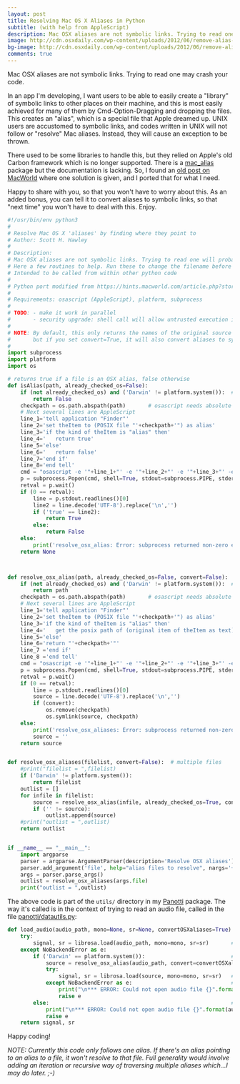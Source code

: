 ```yaml
---
layout: post
title: Resolving Mac OS X Aliases in Python
subtitle: (with help from AppleScript)
description: Mac OSX aliases are not symbolic links. Trying to read one will probably crash your code.
image: http://cdn.osxdaily.com/wp-content/uploads/2012/06/remove-alias-arrows-mac.jpg
bg-image: http://cdn.osxdaily.com/wp-content/uploads/2012/06/remove-alias-arrows-mac.jpg
comments: true
---
```

Mac OSX aliases are not symbolic links. Trying to read one may crash your code.

In an app I'm developing, I want users to be able to easily create a "library" of symbolic links to 
other places on their machine, and this is most easily achieved for many of them by Cmd-Option-Dragging and dropping the files.
This creates an "alias", which is a special file that Apple dreamed up.  UNIX users are accustomed to symbolic links, and codes 
written in UNIX will not follow or "resolve" Mac aliases. Instead, they will cause an exception to be thrown.

There used to be some libraries to handle this, but they relied on Apple's old Carbon framework which is no longer supported.
There is a [mac_alias](https://mac-alias.readthedocs.io/en/latest/) package but the documentation is lacking. So, I found an 
[old post on MacWorld](https://hints.macworld.com/article.php?story=20021024064107356) where one solution is given, and I ported that
for what I need.

Happy to share with you, so that you won't have to worry about this.  As an added bonus, you can tell it to convert aliases to symbolic
links, so that "next time" you won't have to deal with this.  Enjoy.

```python
#!/usr/bin/env python3
#
# Resolve Mac OS X 'aliases' by finding where they point to
# Author: Scott H. Hawley
#
# Description:
# Mac OSX aliases are not symbolic links. Trying to read one will probably crash your code.
# Here a few routines to help. Run these to change the filename before trying to read a file.
# Intended to be called from within other python code
#
# Python port modified from https://hints.macworld.com/article.php?story=20021024064107356
#
# Requirements: osascript (AppleScript), platform, subprocess
#
# TODO: - make it work in parallel
#       - security upgrade: shell call will allow untrusted execution if 'path' contains ';'', etc.
#
# NOTE: By default, this only returns the names of the original source files,
#       but if you set convert=True, it will also convert aliases to symbolic links.
#
import subprocess
import platform
import os

# returns true if a file is an OSX alias, false otherwise
def isAlias(path, already_checked_os=False):
    if (not already_checked_os) and ('Darwin' != platform.system()):  # already_checked just saves a few microseconds ;-)
        return False
    checkpath = os.path.abspath(path)       # osascript needs absolute paths
    # Next several lines are AppleScript
    line_1='tell application "Finder"'
    line_2='set theItem to (POSIX file "'+checkpath+'") as alias'
    line_3='if the kind of theItem is "alias" then'
    line_4='   return true'
    line_5='else'
    line_6='   return false'
    line_7='end if'
    line_8='end tell'
    cmd = "osascript -e '"+line_1+"' -e '"+line_2+"' -e '"+line_3+"' -e '"+line_4+"' -e '"+line_5+"' -e '"+line_6+"' -e '"+line_7+"' -e '"+line_8+"'"
    p = subprocess.Popen(cmd, shell=True, stdout=subprocess.PIPE, stderr=subprocess.STDOUT)
    retval = p.wait()
    if (0 == retval):
        line = p.stdout.readlines()[0]
        line2 = line.decode('UTF-8').replace('\n','')
        if ('true' == line2):
            return True
        else:
            return False
    else:
        print('resolve_osx_alias: Error: subprocess returned non-zero exit code '+str(retval))
    return None



def resolve_osx_alias(path, already_checked_os=False, convert=False):        # single file/path name
    if (not already_checked_os) and ('Darwin' != platform.system()):  # already_checked just saves a few microseconds ;-)
        return path
    checkpath = os.path.abspath(path)       # osascript needs absolute paths
    # Next several lines are AppleScript
    line_1='tell application "Finder"'
    line_2='set theItem to (POSIX file "'+checkpath+'") as alias'
    line_3='if the kind of theItem is "alias" then'
    line_4='   get the posix path of (original item of theItem as text)'
    line_5='else'
    line_6='return "'+checkpath+'"'
    line_7 ='end if'
    line_8 ='end tell'
    cmd = "osascript -e '"+line_1+"' -e '"+line_2+"' -e '"+line_3+"' -e '"+line_4+"' -e '"+line_5+"' -e '"+line_6+"' -e '"+line_7+"' -e '"+line_8+"'"
    p = subprocess.Popen(cmd, shell=True, stdout=subprocess.PIPE, stderr=subprocess.STDOUT)
    retval = p.wait()
    if (0 == retval):
        line = p.stdout.readlines()[0]        
        source = line.decode('UTF-8').replace('\n','')
        if (convert):
            os.remove(checkpath)
            os.symlink(source, checkpath)
    else:
        print('resolve_osx_aliases: Error: subprocess returned non-zero exit code '+str(retval))
        source = ''
    return source


def resolve_osx_aliases(filelist, convert=False):  # multiple files
    #print("filelist = ",filelist)
    if ('Darwin' != platform.system()):
        return filelist
    outlist = []
    for infile in filelist:
        source = resolve_osx_alias(infile, already_checked_os=True, convert=convert)
        if ('' != source):
            outlist.append(source)
    #print("outlist = ",outlist)
    return outlist


if __name__ == "__main__":
    import argparse
    parser = argparse.ArgumentParser(description='Resolve OSX aliases')
    parser.add_argument('file', help="alias files to resolve", nargs='+')
    args = parser.parse_args()
    outlist = resolve_osx_aliases(args.file)
    print("outlist = ",outlist)
```
The above code is part of the `utils/` directory in my [Panotti](https://github.com/drscotthawley/panotti/tree/master/utils) package.
The way it's called is in the context of trying to read an audio file, called in the file [panotti/datautils.py](https://github.com/drscotthawley/panotti/blob/master/panotti/datautils.py):

```python
def load_audio(audio_path, mono=None, sr=None, convertOSXaliases=True):  # wrapper for librosa.load
    try:
        signal, sr = librosa.load(audio_path, mono=mono, sr=sr)       # try to read the file 'normally'
    except NoBackendError as e:                                      
        if ('Darwin' == platform.system()):                           # if an exception is thrown, check: Am I on a Mac? If so try to resolve an alias
            source = resolve_osx_alias(audio_path, convert=convertOSXaliases, already_checked_os=True) # ...and convert to symlinks for next time
            try:
                signal, sr = librosa.load(source, mono=mono, sr=sr)   # Now try to read again
            except NoBackendError as e:                               # Ok, even that didn't work, giving up (for now).
                print("\n*** ERROR: Could not open audio file {}".format(audio_path),"\n",flush=True)
                raise e
        else:                                                         # Failure for some other reason. 
            print("\n*** ERROR: Could not open audio file {}".format(audio_path),"\n",flush=True)
            raise e
    return signal, sr
```

Happy coding!

*NOTE: Currently this code only follows *one* alias.  If there's an alias pointing to an alias to a file, it won't resolve to that file.
Full generality would involve adding an iteration or recursive way of traversing multiple aliases which...I may do later. ;-)* 

